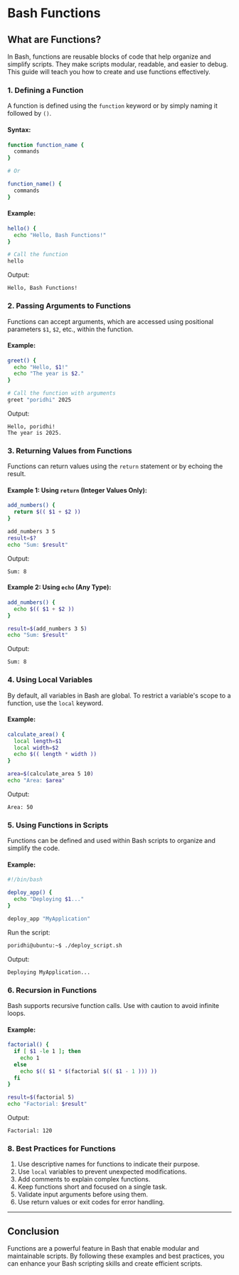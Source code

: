 # Bash Functions

## What are Functions?
In Bash, functions are reusable blocks of code that help organize and simplify scripts. They make scripts modular, readable, and easier to debug. This guide will teach you how to create and use functions effectively.

### 1. Defining a Function
A function is defined using the `function` keyword or by simply naming it followed by `()`.

#### Syntax:
```bash
function function_name {
  commands
}

# Or

function_name() {
  commands
}
```

#### Example:
```bash
hello() {
  echo "Hello, Bash Functions!"
}

# Call the function
hello
```
Output:
```
Hello, Bash Functions!
```

### 2. Passing Arguments to Functions
Functions can accept arguments, which are accessed using positional parameters `$1`, `$2`, etc., within the function.

#### Example:
```bash
greet() {
  echo "Hello, $1!"
  echo "The year is $2."
}

# Call the function with arguments
greet "poridhi" 2025
```
Output:
```
Hello, poridhi!
The year is 2025.
```

### 3. Returning Values from Functions
Functions can return values using the `return` statement or by echoing the result.

#### Example 1: Using `return` (Integer Values Only):
```bash
add_numbers() {
  return $(( $1 + $2 ))
}

add_numbers 3 5
result=$?
echo "Sum: $result"
```
Output:
```
Sum: 8
```

#### Example 2: Using `echo` (Any Type):
```bash
add_numbers() {
  echo $(( $1 + $2 ))
}

result=$(add_numbers 3 5)
echo "Sum: $result"
```
Output:
```
Sum: 8
```

### 4. Using Local Variables
By default, all variables in Bash are global. To restrict a variable's scope to a function, use the `local` keyword.

#### Example:
```bash
calculate_area() {
  local length=$1
  local width=$2
  echo $(( length * width ))
}

area=$(calculate_area 5 10)
echo "Area: $area"
```
Output:
```
Area: 50
```

### 5. Using Functions in Scripts
Functions can be defined and used within Bash scripts to organize and simplify the code.

#### Example:
```bash
#!/bin/bash

deploy_app() {
  echo "Deploying $1..."
}

deploy_app "MyApplication"
```
Run the script:
```bash
poridhi@ubuntu:~$ ./deploy_script.sh
```
Output:
```
Deploying MyApplication...
```

### 6. Recursion in Functions
Bash supports recursive function calls. Use with caution to avoid infinite loops.

#### Example:
```bash
factorial() {
  if [ $1 -le 1 ]; then
    echo 1
  else
    echo $(( $1 * $(factorial $(( $1 - 1 ))) ))
  fi
}

result=$(factorial 5)
echo "Factorial: $result"
```
Output:
```
Factorial: 120
```

### 8. Best Practices for Functions
1. Use descriptive names for functions to indicate their purpose.
2. Use `local` variables to prevent unexpected modifications.
3. Add comments to explain complex functions.
4. Keep functions short and focused on a single task.
5. Validate input arguments before using them.
6. Use return values or exit codes for error handling.

---

## Conclusion
Functions are a powerful feature in Bash that enable modular and maintainable scripts. By following these examples and best practices, you can enhance your Bash scripting skills and create efficient scripts.
